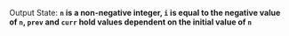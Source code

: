 Output State: **`n` is a non-negative integer, `i` is equal to the negative value of `n`, `prev` and `curr` hold values dependent on the initial value of `n`**
